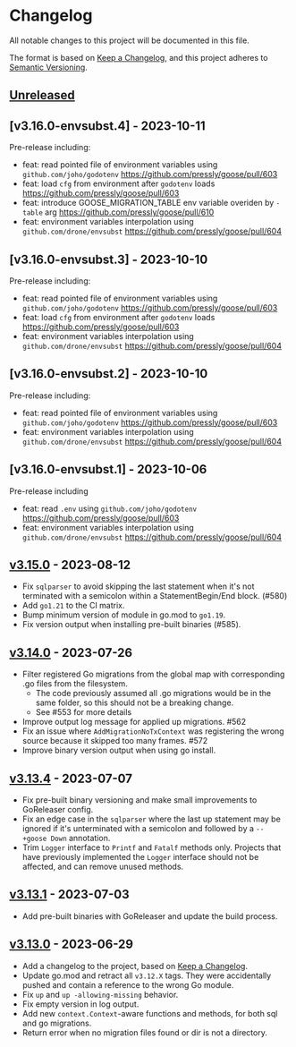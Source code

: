# Changelog

All notable changes to this project will be documented in this file.

The format is based on [Keep a Changelog](https://keepachangelog.com/en/1.0.0/), and this project
adheres to [Semantic Versioning](https://semver.org/spec/v2.0.0.html).

## [Unreleased]

## [v3.16.0-envsubst.4] - 2023-10-11

Pre-release including:

- feat: read pointed file of environment variables using `github.com/joho/godotenv` https://github.com/pressly/goose/pull/603
- feat: load `cfg` from environment after `godotenv` loads https://github.com/pressly/goose/pull/603
- feat: introduce GOOSE_MIGRATION_TABLE env variable overiden by `-table` arg https://github.com/pressly/goose/pull/610
- feat: environment variables interpolation using `github.com/drone/envsubst` https://github.com/pressly/goose/pull/604

## [v3.16.0-envsubst.3] - 2023-10-10

Pre-release including:

- feat: read pointed file of environment variables using `github.com/joho/godotenv` https://github.com/pressly/goose/pull/603
- feat: load `cfg` from environment after `godotenv` loads https://github.com/pressly/goose/pull/603
- feat: environment variables interpolation using `github.com/drone/envsubst` https://github.com/pressly/goose/pull/604

## [v3.16.0-envsubst.2] - 2023-10-10

Pre-release including:

- feat: read pointed file of environment variables using `github.com/joho/godotenv` https://github.com/pressly/goose/pull/603
- feat: environment variables interpolation using `github.com/drone/envsubst` https://github.com/pressly/goose/pull/604

## [v3.16.0-envsubst.1] - 2023-10-06

Pre-release including

- feat: read `.env` using `github.com/joho/godotenv` https://github.com/pressly/goose/pull/603
- feat: environment variables interpolation using `github.com/drone/envsubst` https://github.com/pressly/goose/pull/604

## [v3.15.0] - 2023-08-12

- Fix `sqlparser` to avoid skipping the last statement when it's not terminated with a semicolon
  within a StatementBegin/End block. (#580)
- Add `go1.21` to the CI matrix.
- Bump minimum version of module in go.mod to `go1.19`.
- Fix version output when installing pre-built binaries (#585).

## [v3.14.0] - 2023-07-26

- Filter registered Go migrations from the global map with corresponding .go files from the
  filesystem.
  - The code previously assumed all .go migrations would be in the same folder, so this should not
    be a breaking change.
  - See #553 for more details
- Improve output log message for applied up migrations. #562
- Fix an issue where `AddMigrationNoTxContext` was registering the wrong source because it skipped
  too many frames. #572
- Improve binary version output when using go install.

## [v3.13.4] - 2023-07-07

- Fix pre-built binary versioning and make small improvements to GoReleaser config.
- Fix an edge case in the `sqlparser` where the last up statement may be ignored if it's
  unterminated with a semicolon and followed by a `-- +goose Down` annotation.
- Trim `Logger` interface to `Printf` and `Fatalf` methods only. Projects that have previously
  implemented the `Logger` interface should not be affected, and can remove unused methods.

## [v3.13.1] - 2023-07-03

- Add pre-built binaries with GoReleaser and update the build process.

## [v3.13.0] - 2023-06-29

- Add a changelog to the project, based on [Keep a Changelog](https://keepachangelog.com/en/1.0.0/).
- Update go.mod and retract all `v3.12.X` tags. They were accidentally pushed and contain a
  reference to the wrong Go module.
- Fix `up` and `up -allowing-missing` behavior.
- Fix empty version in log output.
- Add new `context.Context`-aware functions and methods, for both sql and go migrations.
- Return error when no migration files found or dir is not a directory.

[Unreleased]: https://github.com/pressly/goose/compare/v3.15.0...HEAD
[v3.15.0]: https://github.com/pressly/goose/compare/v3.14.0...v3.15.0
[v3.14.0]: https://github.com/pressly/goose/compare/v3.13.4...v3.14.0
[v3.13.4]: https://github.com/pressly/goose/compare/v3.13.1...v3.13.4
[v3.13.1]: https://github.com/pressly/goose/compare/v3.13.0...v3.13.1
[v3.13.0]: https://github.com/pressly/goose/releases/tag/v3.13.0
